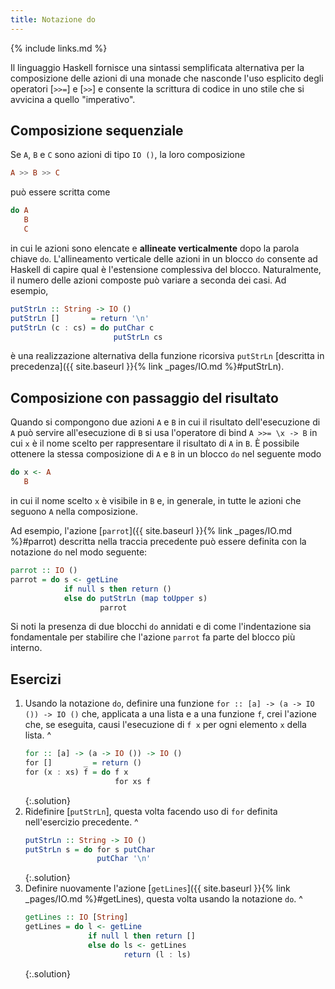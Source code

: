 ```yaml
---
title: Notazione do
---
```


{% include links.md %}

Il linguaggio Haskell fornisce una sintassi semplificata alternativa
per la composizione delle azioni di una monade che nasconde l'uso
esplicito degli operatori [`>>=`] e [`>>`] e consente la scrittura di
codice in uno stile che si avvicina a quello "imperativo".

## Composizione sequenziale

Se `A`, `B` e `C` sono azioni di tipo `IO ()`, la loro composizione

``` haskell
A >> B >> C
```

può essere scritta come

``` haskell
do A
   B
   C
```

in cui le azioni sono elencate e **allineate verticalmente** dopo la
parola chiave `do`. L'allineamento verticale delle azioni in un
blocco `do` consente ad Haskell di capire qual è l'estensione
complessiva del blocco. Naturalmente, il numero delle azioni
composte può variare a seconda dei casi. Ad esempio,

``` haskell
putStrLn :: String -> IO ()
putStrLn []       = return '\n'
putStrLn (c : cs) = do putChar c
                       putStrLn cs
```

è una realizzazione alternativa della funzione ricorsiva `putStrLn`
[descritta in precedenza]({{ site.baseurl }}{% link _pages/IO.md
%}#putStrLn).

## Composizione con passaggio del risultato

Quando si compongono due azioni `A` e `B` in cui il risultato
dell'esecuzione di `A` può servire all'esecuzione di `B` si usa
l'operatore di bind `A >>= \x -> B` in cui `x` è il nome scelto per
rappresentare il risultato di `A` in `B`. È possibile ottenere la
stessa composizione di `A` e `B` in un blocco `do` nel seguente modo

``` haskell
do x <- A
   B
```

in cui il nome scelto `x` è visibile in `B` e, in generale, in tutte
le azioni che seguono `A` nella composizione.

Ad esempio, l'azione [`parrot`]({{ site.baseurl }}{% link
_pages/IO.md %}#parrot) descritta nella traccia precedente può
essere definita con la notazione `do` nel modo seguente:

``` haskell
parrot :: IO ()
parrot = do s <- getLine
            if null s then return ()
            else do putStrLn (map toUpper s)
                    parrot
```

Si noti la presenza di due blocchi `do` annidati e di come
l'indentazione sia fondamentale per stabilire che l'azione `parrot`
fa parte del blocco più interno.

## Esercizi

1. Usando la notazione `do`, definire una funzione `for :: [a] -> (a
   -> IO ()) -> IO ()` che, applicata a una lista e a una funzione
   `f`, crei l'azione che, se eseguita, causi l'esecuzione di `f x`
   per ogni elemento `x` della lista.
   ^
   ``` haskell
   for :: [a] -> (a -> IO ()) -> IO ()
   for []       _ = return ()
   for (x : xs) f = do f x
                       for xs f
   ```
   {:.solution}
2. Ridefinire [`putStrLn`], questa volta facendo uso di `for`
   definita nell'esercizio precedente.
   ^
   ``` haskell
   putStrLn :: String -> IO ()
   putStrLn s = do for s putChar
                   putChar '\n'
   ```
   {:.solution}
3. Definire nuovamente l'azione [`getLines`]({{ site.baseurl }}{%
   link _pages/IO.md %}#getLines), questa volta usando la notazione
   `do`.
   ^
   ``` haskell
   getLines :: IO [String]
   getLines = do l <- getLine
                 if null l then return []
                 else do ls <- getLines
                         return (l : ls)
   ```
   {:.solution}
